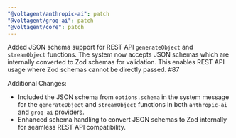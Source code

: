 ```yaml
---
"@voltagent/anthropic-ai": patch
"@voltagent/groq-ai": patch
"@voltagent/core": patch
---
```


Added JSON schema support for REST API `generateObject` and `streamObject` functions. The system now accepts JSON schemas which are internally converted to Zod schemas for validation. This enables REST API usage where Zod schemas cannot be directly passed. #87

Additional Changes:

- Included the JSON schema from `options.schema` in the system message for the `generateObject` and `streamObject` functions in both `anthropic-ai` and `groq-ai` providers.
- Enhanced schema handling to convert JSON schemas to Zod internally for seamless REST API compatibility.
